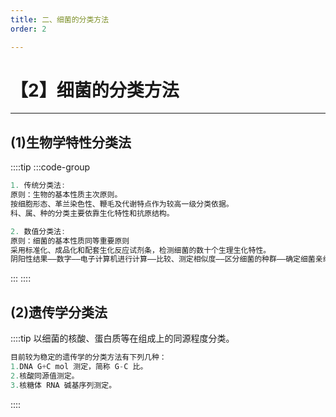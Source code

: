 ```yaml
---
title: 二、细菌的分类方法
order: 2

---
```


# 【2】细菌的分类方法

<kaodian :text="'微生物学检验记忆卡'" />

<!-- ###### 第六章 细菌的分类与命名

> 微生物学检验 -->

<beitiW/>

---

## (1)生物学特性分类法

<son :text="'微生物学检验记忆卡'" text1="(1)生物学特性分类法" :textOption="[['了解',' 基本知识',' 相关专业知识'],['了解',' 基本知识',' 相关专业知识'],['熟悉',' 基本知识',' 相关专业知识']]" />

::::tip
:::code-group

```js [传统分类法]
1. 传统分类法:
原则：生物的基本性质主次原则。
按细胞形态、革兰染色性、鞭毛及代谢特点作为较高一级分类依据。
科、属、种的分类主要依靠生化特性和抗原结构。
```

```js [数值分类法]
2. 数值分类法:
原则：细菌的基本性质同等重要原则
采用标准化、成品化和配套生化反应试剂条，检测细菌的数十个生理生化特性。
阴阳性结果——数字——电子计算机进行计算——比较、测定相似度——区分细菌的种群——确定细菌亲缘关系
```

:::
::::

## (2)遗传学分类法

<son :text="'微生物学检验记忆卡'" text1="(2)遗传学分类法" :textOption="[['了解',' 基本知识',' 相关专业知识'],['了解',' 基本知识',' 相关专业知识'],['熟悉',' 基本知识',' 相关专业知识']]" />

::::tip
以细菌的核酸、蛋白质等在组成上的同源程度分类。

```js
目前较为稳定的遗传学的分类方法有下列几种：
1.DNA G+C mol 测定，简称 G-C 比。
2.核酸同源值测定。
3.核糖体 RNA 碱基序列测定。
```

::::
